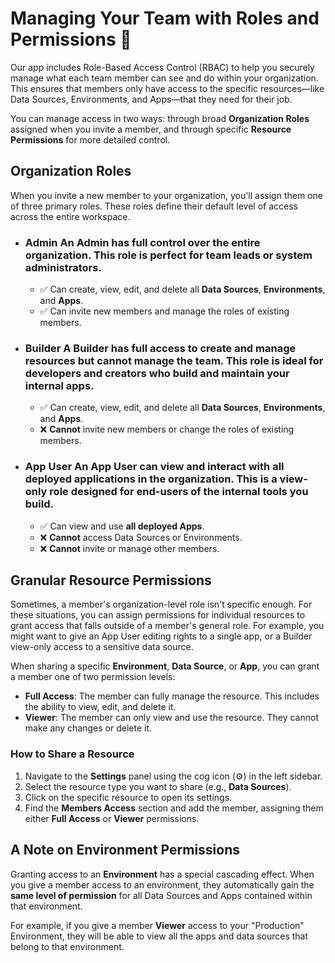 # **Managing Your Team with Roles and Permissions 🔐**

Our app includes Role-Based Access Control (RBAC) to help you securely manage what each team member can see and do within your organization. This ensures that members only have access to the specific resources—like Data Sources, Environments, and Apps—that they need for their job.

You can manage access in two ways: through broad **Organization Roles** assigned when you invite a member, and through specific **Resource Permissions** for more detailed control.

## **Organization Roles**

When you invite a new member to your organization, you'll assign them one of three primary roles. These roles define their default level of access across the entire workspace.

- ### **Admin** **An Admin has full control over the entire organization. This role is perfect for team leads or system administrators.**
  - ✅ Can create, view, edit, and delete all **Data Sources**, **Environments**, and **Apps**.
  - ✅ Can invite new members and manage the roles of existing members.

- ### **Builder** **A Builder has full access to create and manage resources but cannot manage the team. This role is ideal for developers and creators who build and maintain your internal apps.**
  - ✅ Can create, view, edit, and delete all **Data Sources**, **Environments**, and **Apps**.
  - ❌ **Cannot** invite new members or change the roles of existing members.

- ### **App User** **An App User can view and interact with all deployed applications in the organization. This is a view-only role designed for end-users of the internal tools you build.**
  - ✅ Can view and use **all deployed Apps**.
  - ❌ **Cannot** access Data Sources or Environments.
  - ❌ **Cannot** invite or manage other members.

## **Granular Resource Permissions**

Sometimes, a member's organization-level role isn't specific enough. For these situations, you can assign permissions for individual resources to grant access that falls outside of a member's general role. For example, you might want to give an App User editing rights to a single app, or a Builder view-only access to a sensitive data source.

When sharing a specific **Environment**, **Data Source**, or **App**, you can grant a member one of two permission levels:

- **Full Access**: The member can fully manage the resource. This includes the ability to view, edit, and delete it.
- **Viewer**: The member can only view and use the resource. They cannot make any changes or delete it.

### **How to Share a Resource**

1. Navigate to the **Settings** panel using the cog icon (⚙️) in the left sidebar.
2. Select the resource type you want to share (e.g., **Data Sources**).
3. Click on the specific resource to open its settings.
4. Find the **Members Access** section and add the member, assigning them either **Full Access** or **Viewer** permissions.

## **A Note on Environment Permissions**

Granting access to an **Environment** has a special cascading effect. When you give a member access to an environment, they automatically gain the **same level of permission** for all Data Sources and Apps contained within that environment.

For example, if you give a member **Viewer** access to your "Production" Environment, they will be able to view all the apps and data sources that belong to that environment.
